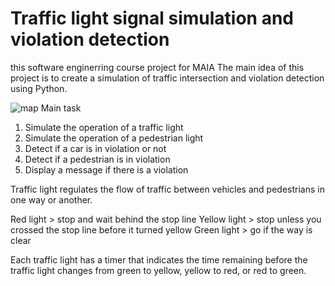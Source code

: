 # Traffic light signal simulation and violation detection
this software enginerring course project for MAIA 
The main idea of this project is to create a simulation of traffic intersection and violation detection using Python.

![map](https://user-images.githubusercontent.com/4978423/210773970-53e97305-e28f-4b95-af2f-56cff1477073.png)
Main task
1. Simulate the operation of a traffic light 
2. Simulate the operation of a pedestrian light 
3. Detect if a car is in violation or not
4. Detect if a pedestrian is in violation 
5. Display a message if there is a violation

Traffic light regulates the flow of traffic between vehicles and pedestrians in one way or another.

Red light > stop and wait behind the stop line
Yellow light > stop unless you crossed the stop line before it turned yellow
Green light > go if the way is clear

Each traffic light has a timer that indicates the time remaining before the traffic light changes from green to yellow, yellow to red, or red to green.
